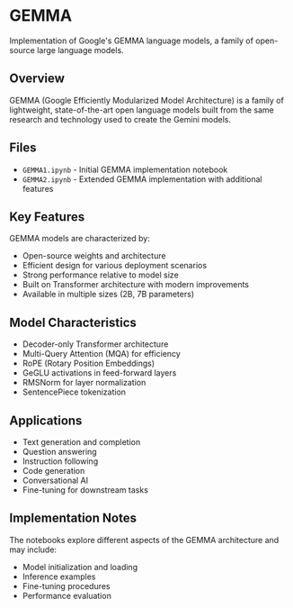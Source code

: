 # GEMMA

Implementation of Google's GEMMA language models, a family of open-source large language models.

## Overview

GEMMA (Google Efficiently Modularized Model Architecture) is a family of lightweight, state-of-the-art open language models built from the same research and technology used to create the Gemini models.

## Files

- `GEMMA1.ipynb` - Initial GEMMA implementation notebook
- `GEMMA2.ipynb` - Extended GEMMA implementation with additional features

## Key Features

GEMMA models are characterized by:
- Open-source weights and architecture
- Efficient design for various deployment scenarios
- Strong performance relative to model size
- Built on Transformer architecture with modern improvements
- Available in multiple sizes (2B, 7B parameters)

## Model Characteristics

- Decoder-only Transformer architecture
- Multi-Query Attention (MQA) for efficiency
- RoPE (Rotary Position Embeddings)
- GeGLU activations in feed-forward layers
- RMSNorm for layer normalization
- SentencePiece tokenization

## Applications

- Text generation and completion
- Question answering
- Instruction following
- Code generation
- Conversational AI
- Fine-tuning for downstream tasks

## Implementation Notes

The notebooks explore different aspects of the GEMMA architecture and may include:
- Model initialization and loading
- Inference examples
- Fine-tuning procedures
- Performance evaluation
